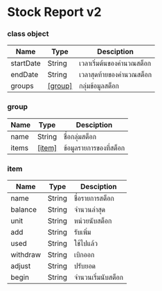 # Stock Report v2

### class object
| Name | Type | Desciption
|---|---|---
| startDate | String | เวลาเริ่มต้นของคำนวณสต็อก
| endDate | String | เวลาสุดท้ายของคำนวณสต็อก
| groups | [[group]](README.md#group) | กลุ่มข้อมูลสต็อก

### group
| Name | Type | Desciption
|---|---|---
| name | String | ชื่อกลุ่มสต็อก
| items | [[item]](README.md#items) | ข้อมูลรายการของที่สต็อก

### item
| Name | Type | Desciption
|---|---|---
| name | String | ชื่อรายการสต็อก
| balance | String | จำนวนล่าสุด
| unit | String | หน่วยนับสต็อก
| add | String | รับเพิ่ม
| used | String | ใช้ไปแล้ว
| withdraw | String | เบิกออก
| adjust | String | ปรับยอด
| begin | String | จำนวนเริ่มนับสต็อก